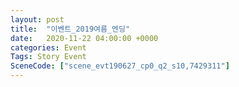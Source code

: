 ```yaml
---
layout: post
title:  "이벤트_2019여름_엔딩"
date:   2020-11-22 04:00:00 +0000
categories: Event
Tags: Story Event
SceneCode: ["scene_evt190627_cp0_q2_s10,7429311"]
---
```

